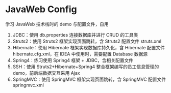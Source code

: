 # JavaWeb Config

学习 JavaWeb 技术栈时的 demo 与配置文件，自用

1. JDBC：使用 db.properties 连接数据库并进行 CRUD 的工具类
2. Struts2：使用 Struts2 框架实现页面跳转，含 Struts2 配置文件 struts.xml
3. Hibernate：使用 Hibernate 框架实现数据库持久化，含 Hibernate 配置文件 hibernate.cfg.xml，在 IDEA 中使用时，需要配置 Database 数据源
4. Spring4：练习使用 Spring4 框架 + JDBC，含相关配置文件
5. SSH：使用 Struts2+Hibernate+Spring4 整合框架编写的员工信息管理的 demo，前后端数据交互采用 Ajax
6. SpringMVC：使用 SpringMVC 框架实现页面跳转，含 SpringMVC 配置文件 springmvc.xml
